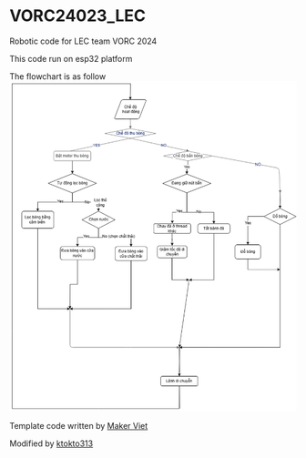 # VORC24023_LEC
Robotic code for LEC team VORC 2024 

This code run on esp32 platform


The flowchart is as follow
![Flowchart](./Doc_resources/Flowchart.png)


Template code written by [Maker Viet](https://github.com/makerviet/)

Modified by [ktokto313](https://github.com/ktokto313)